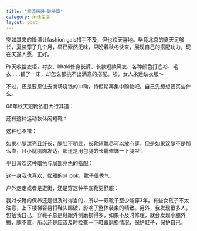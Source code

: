 ```yaml
---
title: "寒流来袭—靴子篇"
category: 闲话生活
layout: post
---
```

突如其来的降温让fashion gals措手不及，但也欢天喜地。毕竟北京的夏天足够长，夏装穿了几个月，早已索然无味，只盼着秋冬快来，展现自己的搭配功力，现在天遂人愿，正好。

昨天收拾衣柜，衬衣、khaki修身长裤、长款短款风衣、各种颜色打底衫、毛衣……铺了一床，却怎么都挑不出满意的搭配。唉，女人永远缺衣服～

不过，还是要忍住去商场烧钱的冲动，待假期再集中购物吧。自己先想想要买些什么。

08年秋天短靴依旧大行其道：





还有这种运动款休闲短靴：



这种也不错：



如果小腿漂亮且纤长，腿肚不明显，长靴短靴尽可以放心穿。但是如果双腿不是那么直，且小腿肌肉发达，那还是用包腿的长靴修饰一下腿型：





平日喜欢这种暗色与局部亮色的搭配：



这一身我也喜欢，优雅的ol look，靴子很秀气:



户外走走或者是逛街，还是穿这种平底靴更舒服：



我对长靴的保养还是很及时得当的，所以一双靴子至少能穿3年。有些女孩子不太注意，上下楼梯容易将鞋头踢破，影响了整体装束的精致。另外，我发现很多人，包括我自己，穿鞋子总是鞋跟外侧磨损得多，如果不及时修理，就会发现小腿外撇，腿不直，所以还是应该及时检查一下鞋跟磨损情况，保护鞋子，保护自己。

